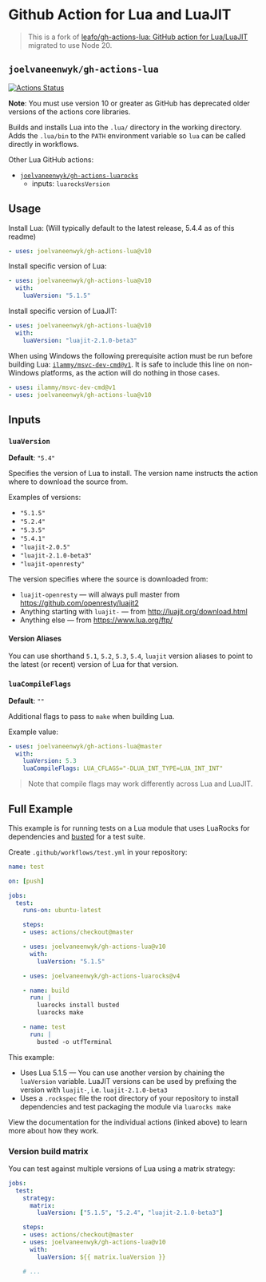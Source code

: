# Github Action for Lua and LuaJIT

> This is a fork of [leafo/gh-actions-lua: GitHub action for Lua/LuaJIT](https://github.com/leafo/gh-actions-lua) migrated to use Node 20.

## `joelvaneenwyk/gh-actions-lua`

[![Actions Status](https://github.com/joelvaneenwyk/gh-actions-lua/workflows/test/badge.svg)](https://github.com/joelvaneenwyk/gh-actions-lua/actions)

**Note**: You must use version 10 or greater as GitHub has
deprecated older versions of the actions core libraries.

Builds and installs Lua into the `.lua/` directory in the working directory.
Adds the `.lua/bin` to the `PATH` environment variable so `lua` can be called
directly in workflows.

Other Lua GitHub actions:

* [`joelvaneenwyk/gh-actions-luarocks`](https://github.com/joelvaneenwyk/gh-actions-luarocks)
  * inputs: `luarocksVersion`

## Usage

Install Lua: (Will typically default to the latest release, 5.4.4 as of this readme)

```yaml
- uses: joelvaneenwyk/gh-actions-lua@v10
```

Install specific version of Lua:

```yaml
- uses: joelvaneenwyk/gh-actions-lua@v10
  with:
    luaVersion: "5.1.5"
```

Install specific version of LuaJIT:

```yaml
- uses: joelvaneenwyk/gh-actions-lua@v10
  with:
    luaVersion: "luajit-2.1.0-beta3"
```

When using Windows the following prerequisite action must be run before
building Lua: [`ilammy/msvc-dev-cmd@v1`](https://github.com/ilammy/msvc-dev-cmd). It is safe to
include this line on non-Windows platforms, as the action will do nothing in those cases.

```yaml
- uses: ilammy/msvc-dev-cmd@v1
- uses: joelvaneenwyk/gh-actions-lua@v10
```

## Inputs

### `luaVersion`

**Default**: `"5.4"`

Specifies the version of Lua to install. The version name instructs the action
where to download the source from.

Examples of versions:

* `"5.1.5"`
* `"5.2.4"`
* `"5.3.5"`
* `"5.4.1"`
* `"luajit-2.0.5"`
* `"luajit-2.1.0-beta3"`
* `"luajit-openresty"`

The version specifies where the source is downloaded from:

* `luajit-openresty` — will always pull master from  <https://github.com/openresty/luajit2>
* Anything starting with `luajit-` — from <http://luajit.org/download.html>
* Anything else — from <https://www.lua.org/ftp/>

#### Version Aliases

You can use shorthand `5.1`, `5.2`, `5.3`, `5.4`, `luajit` version aliases to point to the
latest (or recent) version of Lua for that version.

### `luaCompileFlags`

**Default**: `""`

Additional flags to pass to `make` when building Lua.

Example value:

```yaml
- uses: joelvaneenwyk/gh-actions-lua@master
  with:
    luaVersion: 5.3
    luaCompileFlags: LUA_CFLAGS="-DLUA_INT_TYPE=LUA_INT_INT"
```

> Note that compile flags may work differently across Lua and LuaJIT.

## Full Example

This example is for running tests on a Lua module that uses LuaRocks for
dependencies and [busted](https://olivinelabs.com/busted/) for a test suite.

Create `.github/workflows/test.yml` in your repository:

```yaml
name: test

on: [push]

jobs:
  test:
    runs-on: ubuntu-latest

    steps:
    - uses: actions/checkout@master

    - uses: joelvaneenwyk/gh-actions-lua@v10
      with:
        luaVersion: "5.1.5"

    - uses: joelvaneenwyk/gh-actions-luarocks@v4

    - name: build
      run: |
        luarocks install busted
        luarocks make

    - name: test
      run: |
        busted -o utfTerminal
```

This example:

* Uses Lua 5.1.5 — You can use another version by chaining the `luaVersion` variable. LuaJIT versions can be used by prefixing the version with `luajit-`, i.e. `luajit-2.1.0-beta3`
* Uses a `.rockspec` file the root directory of your repository to install dependencies and test packaging the module via `luarocks make`

View the documentation for the individual actions (linked above) to learn more about how they work.

### Version build matrix

You can test against multiple versions of Lua using a matrix strategy:

```yaml
jobs:
  test:
    strategy:
      matrix:
        luaVersion: ["5.1.5", "5.2.4", "luajit-2.1.0-beta3"]

    steps:
    - uses: actions/checkout@master
    - uses: joelvaneenwyk/gh-actions-lua@v10
      with:
        luaVersion: ${{ matrix.luaVersion }}

    # ...
```
